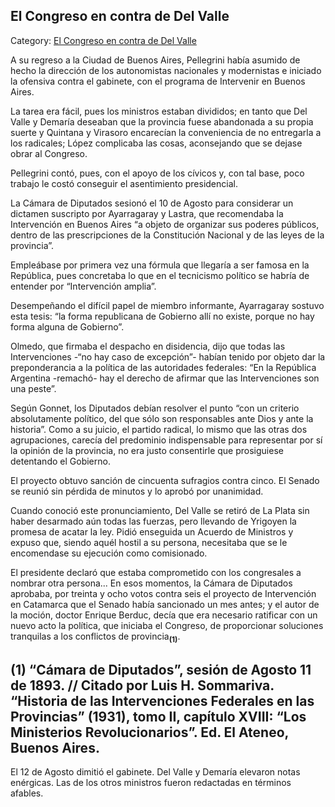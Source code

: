 ## El Congreso en contra de Del Valle

Category: [El Congreso en contra de Del Valle](http://descubrircorrientes.com.ar/2012/index.php/4613-corrientes-en-la-familia-argentina-1870-a-la-actualidad/gobiernos-autonomistas-de-gallino-a-ruiz-1880-1897/presidencia-de-luis-saenz-pena/el-congreso-en-contra-de-del-valle)

A su regreso a la Ciudad de Buenos Aires, Pellegrini había asumido de hecho la dirección de los autonomistas nacionales y modernistas e iniciado la ofensiva contra el gabinete, con el programa de Intervenir en Buenos Aires.

La tarea era fácil, pues los ministros estaban divididos; en tanto que Del Valle y Demaría deseaban que la provincia fuese abandonada a su propia suerte y Quintana y Virasoro encarecían la conveniencia de no entregarla a los radicales; López complicaba las cosas, aconsejando que se dejase obrar al Congreso.

Pellegrini contó, pues, con el apoyo de los cívicos y, con tal base, poco trabajo le costó conseguir el asentimiento presidencial.

La Cámara de Diputados sesionó el 10 de Agosto para considerar un dictamen suscripto por Ayarragaray y Lastra, que recomendaba la Intervención en Buenos Aires “a objeto de organizar sus poderes públicos, dentro de las prescripciones de la Constitución Nacional y de las leyes de la provincia”.

Empleábase por primera vez una fórmula que llegaría a ser famosa en la República, pues concretaba lo que en el tecnicismo político se habría de entender por “Intervención amplia”.

Desempeñando el difícil papel de miembro informante, Ayarragaray sostuvo esta tesis: “la forma republicana de Gobierno allí no existe, porque no hay forma alguna de Gobierno”.

Olmedo, que firmaba el despacho en disidencia, dijo que todas las Intervenciones -“no hay caso de excepción”- habían tenido por objeto dar la preponderancia a la política de las autoridades federales: “En la República Argentina -remachó- hay el derecho de afirmar que las Intervenciones son una peste”.

Según Gonnet, los Diputados debían resolver el punto “con un criterio absolutamente político, del que sólo son responsables ante Dios y ante la historia”. Como a su juicio, el partido radical, lo mismo que las otras dos agrupaciones, carecía del predominio indispensable para representar por sí la opinión de la provincia, no era justo consentirle que prosiguiese detentando el Gobierno.

El proyecto obtuvo sanción de cincuenta sufragios contra cinco. El Senado se reunió sin pérdida de minutos y lo aprobó por unanimidad.

Cuando conoció este pronunciamiento, Del Valle se retiró de La Plata sin haber desarmado aún todas las fuerzas, pero llevando de Yrigoyen la promesa de acatar la ley. Pidió enseguida un Acuerdo de Ministros y expuso que, siendo aquél hostil a su persona, necesitaba que se le encomendase su ejecución como comisionado.

El presidente declaró que estaba comprometido con los congresales a nombrar otra persona... En esos momentos, la Cámara de Diputados aprobaba, por treinta y ocho votos contra seis el proyecto de Intervención en Catamarca que el Senado había sancionado un mes antes; y el autor de la moción, doctor Enrique Berduc, decía que era necesario ratificar con un nuevo acto la política, que iniciaba el Congreso, de proporcionar soluciones tranquilas a los conflictos de provincia<sub><strong>(1)</strong></sub>.

## **(1) “Cámara de Diputados”, sesión de Agosto 11 de 1893. // Citado por Luis H. Sommariva. “Historia de las Intervenciones Federales en las Provincias” (1931), tomo II, capítulo XVIII: “Los Ministerios Revolucionarios”. Ed. El Ateneo, Buenos Aires.**

El 12 de Agosto dimitió el gabinete. Del Valle y Demaría elevaron notas enérgicas. Las de los otros ministros fueron redactadas en términos afables.